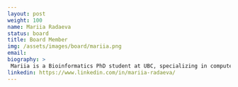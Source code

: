 ```yaml
---
layout: post
weight: 100
name: Mariia Radaeva
status: board
title: Board Member
img: /assets/images/board/mariia.png
email:
biography: >
 Mariia is a Bioinformatics PhD student at UBC, specializing in computer-aided drug discovery for prostate cancer. She has a strong interest in data science and currently contributes her expertise to a digital health startup by providing valuable insights from patient biometric data. She is equally passionate about entrepreneurship and organizes networking events that facilitate connections between scientists and business-minded individuals. Currently, she is doing an internship at McKinsey in Toronto.
linkedin: https://www.linkedin.com/in/mariia-radaeva/
---
```

